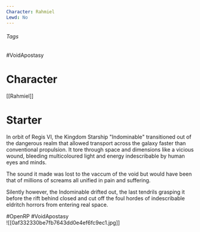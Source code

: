 ```yaml
---
Character: Rahmiel
Lewd: No
---
```


###### Tags
#VoidApostasy 

# Character
[[Rahmiel]]

# Starter
In orbit of Regis VI, the Kingdom Starship "Indominable" transitioned out of the dangerous realm that allowed transport across the galaxy faster than conventional propulsion. It tore through space and dimensions like a vicious wound, bleeding multicoloured light and energy indescribable by human eyes and minds.

The sound it made was lost to the vaccum of the void but would have been that of millions of screams all unified in pain and suffering.

Silently however, the Indominable drifted out, the last tendrils grasping it before the rift behind closed and cut off the foul hordes of indescribable eldritch horrors from entering real space.



  

#OpenRP #VoidApostasy  
![[0af332330be7fb7643dd0e4ef6fc9ec1.jpg]]